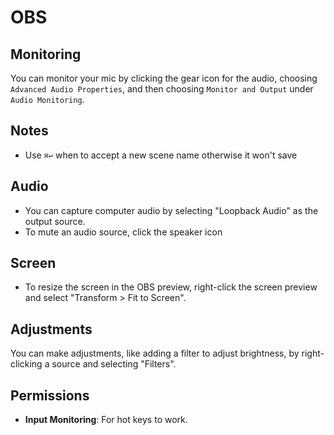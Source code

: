 # OBS

## Monitoring

You can monitor your mic by clicking the gear icon for the audio, choosing `Advanced Audio Properties`, and then choosing `Monitor and Output` under `Audio Monitoring`.

## Notes

- Use `⌘↩` when to accept a new scene name otherwise it won't save

## Audio

- You can capture computer audio by selecting "Loopback Audio" as the output source.
- To mute an audio source, click the speaker icon

## Screen

- To resize the screen in the OBS preview, right-click the screen preview and select "Transform > Fit to Screen".

## Adjustments

You can make adjustments, like adding a filter to adjust brightness, by right-clicking a source and selecting "Filters".

## Permissions

- **Input Monitoring**: For hot keys to work.